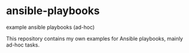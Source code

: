 # ansible-playbooks
example ansible playbooks (ad-hoc) 

This repository contains my own examples for Ansible playbooks, mainly ad-hoc tasks. 
